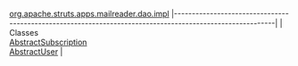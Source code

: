 [org.apache.struts.apps.mailreader.dao.impl](../../../../../../../org/apache/struts/apps/mailreader/dao/impl/package-summary.html.md)
|----------------------------------------------------------------------------------------------------------|
| Classes                                                                                                  
  [AbstractSubscription](AbstractSubscription.html.md "class in org.apache.struts.apps.mailreader.dao.impl")  
  [AbstractUser](AbstractUser.html.md "class in org.apache.struts.apps.mailreader.dao.impl")                  |


